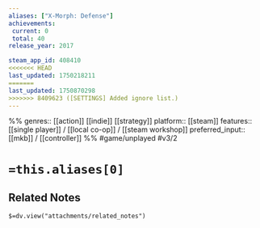 ```yaml
---
aliases: ["X-Morph: Defense"]
achievements:
 current: 0
 total: 40
release_year: 2017

steam_app_id: 408410
<<<<<<< HEAD
last_updated: 1750218211
=======
last_updated: 1750870298
>>>>>>> 8409623 ([SETTINGS] Added ignore list.)
---
```

%%
genres:: [[action]] [[indie]] [[strategy]]
platform:: [[steam]]
features:: [[single player]] / [[local co-op]] / [[steam workshop]]
preferred_input:: [[mkb]] / [[controller]]
%%
#game/unplayed
#v3/2

# `=this.aliases[0]`
## Related Notes
`$=dv.view("attachments/related_notes")`